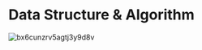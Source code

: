 # Data Structure & Algorithm

![bx6cunzrv5agtj3y9d8v](https://github.com/Ashish1100/Data_Structure_and_Algorithm/assets/97810143/0686e7c7-7342-4364-880f-f05700a8ec3c)

